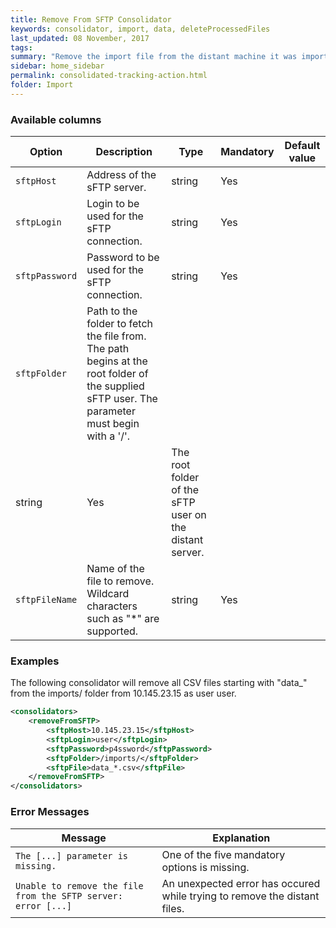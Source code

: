 ```yaml
---
title: Remove From SFTP Consolidator
keywords: consolidator, import, data, deleteProcessedFiles
last_updated: 08 November, 2017
tags:
summary: "Remove the import file from the distant machine it was imported from via SftpFileImportAction."
sidebar: home_sidebar
permalink: consolidated-tracking-action.html
folder: Import
---
```



### Available columns

Option | Description | Type | Mandatory | Default value
--- | --- | --- | --- | ---
`sftpHost` | Address of the sFTP server. | string | Yes	
`sftpLogin`	| Login to be used for the sFTP connection. | string | Yes	
`sftpPassword` | Password to be used for the sFTP connection. |	string | Yes	
`sftpFolder` | Path to the folder to fetch the file from. The path begins at the root folder of the supplied sFTP user. The parameter must begin with a '/'. |
string | Yes |	The root folder of the sFTP user on the distant server.
`sftpFileName` | Name of the file to remove. Wildcard characters such as "*" are supported. | string | Yes	


### Examples

The following consolidator will remove all CSV files starting with "data_" from the imports/ folder from 10.145.23.15 as user user.

```xml 
<consolidators>
	<removeFromSFTP>
		<sftpHost>10.145.23.15</sftpHost>
		<sftpLogin>user</sftpLogin>
		<sftpPassword>p4ssword</sftpPassword>
		<sftpFolder>/imports/</sftpFolder>
		<sftpFile>data_*.csv</sftpFile>
	</removeFromSFTP>
</consolidators>
```

### Error Messages

Message | Explanation
---- | ----
`The [...] parameter is missing.` |	One of the five mandatory options is missing.
`Unable to remove the file from the SFTP server: error [...]` |	An unexpected error has occured while trying to remove the distant files.